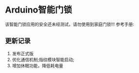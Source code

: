 # Arduino智能门锁
该智能门锁应用的安全还未经测试，请勿使用到家庭门锁!!!
参考手册:
## 更新记录
1. 发布正式版
2. 优化通信机制;指纹模块智能启动;
3. 增加休眠功能，降低耗电量
